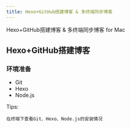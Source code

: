 ```yaml
---
title: Hexo+GitHub搭建博客 & 多终端同步博客
---
```

Hexo+GitHub搭建博客 & 多终端同步博客 for Mac

## Hexo+GitHub搭建博客

### 环境准备

* Git
* Hexo
* Node.js

Tips:

```
在终端下查看Git、Hexo、Node.js的安装情况
```